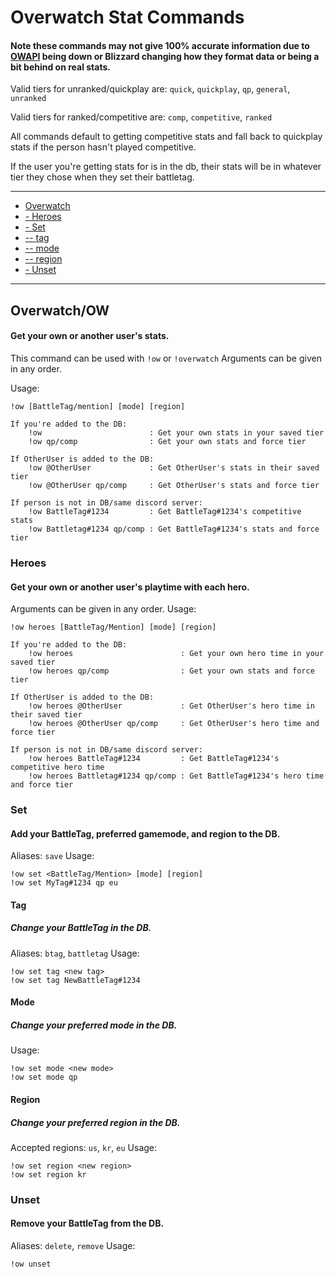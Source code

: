 # Overwatch Stat Commands

#### Note these commands may not give 100% accurate information due to [OWAPI](https://github.com/SunDwarf/OWAPI) being down or Blizzard changing how they format data or being a bit behind on real stats.

Valid tiers for unranked/quickplay are: `quick`, `quickplay`, `qp`, `general`, `unranked`

Valid tiers for ranked/competitive are: `comp`, `competitive`, `ranked`

All commands default to getting competitive stats and fall back to quickplay stats if the person hasn't played competitive.

If the user you're getting stats for is in the db, their stats will be in whatever tier they chose when they set their battletag.

---

* [Overwatch](#overwatchow)
* [- Heroes](#heroes)
* [- Set](#set)
* [-- tag](#tag)
* [-- mode](#mode)
* [-- region](#region)
* [- Unset](#unset)

---

## Overwatch/OW
#### Get your own or another user's stats.
This command can be used with `!ow` or `!overwatch`
Arguments can be given in any order.

Usage:

    !ow [BattleTag/mention] [mode] [region]

    If you're added to the DB:
        !ow                        : Get your own stats in your saved tier
        !ow qp/comp                : Get your own stats and force tier

    If OtherUser is added to the DB:
        !ow @OtherUser             : Get OtherUser's stats in their saved tier
        !ow @OtherUser qp/comp     : Get OtherUser's stats and force tier

    If person is not in DB/same discord server:
        !ow BattleTag#1234         : Get BattleTag#1234's competitive stats
        !ow Battletag#1234 qp/comp : Get BattleTag#1234's stats and force tier

### Heroes
#### Get your own or another user's playtime with each hero.
Arguments can be given in any order.
Usage:

    !ow heroes [BattleTag/Mention] [mode] [region]

    If you're added to the DB:
        !ow heroes                        : Get your own hero time in your saved tier
        !ow heroes qp/comp                : Get your own stats and force tier

    If OtherUser is added to the DB:
        !ow heroes @OtherUser             : Get OtherUser's hero time in their saved tier
        !ow heroes @OtherUser qp/comp     : Get OtherUser's hero time and force tier

    If person is not in DB/same discord server:
        !ow heroes BattleTag#1234         : Get BattleTag#1234's competitive hero time
        !ow heroes Battletag#1234 qp/comp : Get BattleTag#1234's hero time and force tier

### Set
#### Add your BattleTag, preferred gamemode, and region to the DB.
Aliases: `save`
Usage:

    !ow set <BattleTag/Mention> [mode] [region]
    !ow set MyTag#1234 qp eu

#### Tag
##### Change your BattleTag in the DB.
Aliases: `btag`, `battletag`
Usage:

    !ow set tag <new tag>
    !ow set tag NewBattleTag#1234

#### Mode
##### Change your preferred mode in the DB.
Usage:

    !ow set mode <new mode>
    !ow set mode qp

#### Region
##### Change your preferred region in the DB.
Accepted regions: `us`, `kr`, `eu`
Usage:

    !ow set region <new region>
    !ow set region kr

### Unset
#### Remove your BattleTag from the DB.
Aliases: `delete`, `remove`
Usage:

    !ow unset
